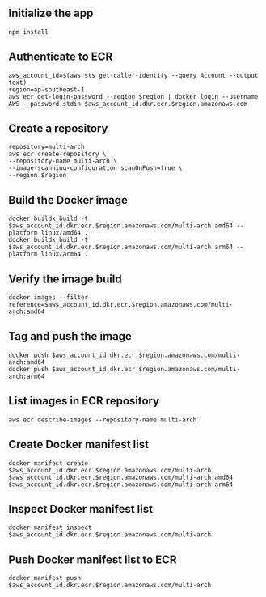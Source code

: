## Initialize the app
```
npm install
```
## Authenticate to ECR
```
aws_account_id=$(aws sts get-caller-identity --query Account --output text)
region=ap-southeast-1
aws ecr get-login-password --region $region | docker login --username AWS --password-stdin $aws_account_id.dkr.ecr.$region.amazonaws.com
```

## Create a repository
```
repository=multi-arch
aws ecr create-repository \
--repository-name multi-arch \
--image-scanning-configuration scanOnPush=true \
--region $region
```

## Build the Docker image
```
docker buildx build -t $aws_account_id.dkr.ecr.$region.amazonaws.com/multi-arch:amd64 --platform linux/amd64 .
docker buildx build -t $aws_account_id.dkr.ecr.$region.amazonaws.com/multi-arch:arm64 --platform linux/arm64 .
```

## Verify the image build
```
docker images --filter reference=$aws_account_id.dkr.ecr.$region.amazonaws.com/multi-arch:amd64
```

## Tag and push the image
```
docker push $aws_account_id.dkr.ecr.$region.amazonaws.com/multi-arch:amd64
docker push $aws_account_id.dkr.ecr.$region.amazonaws.com/multi-arch:arm64
```

## List images in ECR repository
```
aws ecr describe-images --repository-name multi-arch
```

## Create Docker manifest list
```
docker manifest create $aws_account_id.dkr.ecr.$region.amazonaws.com/multi-arch $aws_account_id.dkr.ecr.$region.amazonaws.com/multi-arch:amd64 $aws_account_id.dkr.ecr.$region.amazonaws.com/multi-arch:arm64
```

## Inspect Docker manifest list
```
docker manifest inspect $aws_account_id.dkr.ecr.$region.amazonaws.com/multi-arch
```

## Push Docker manifest list to ECR
```
docker manifest push $aws_account_id.dkr.ecr.$region.amazonaws.com/multi-arch
``` 